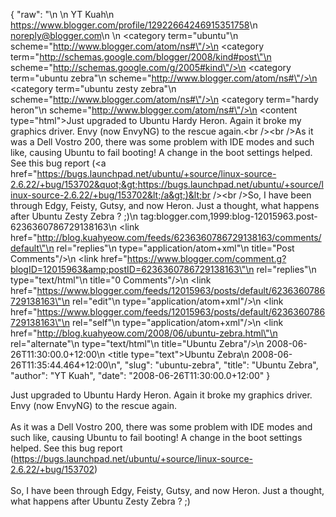{
  "raw": "<entry>\n  <author>\n    <name>YT Kuah</name>\n    <uri>https://www.blogger.com/profile/12922664246915351758</uri>\n    <email>noreply@blogger.com</email>\n  </author>\n  <category term=\"ubuntu\"\n    scheme=\"http://www.blogger.com/atom/ns#\"/>\n  <category term=\"http://schemas.google.com/blogger/2008/kind#post\"\n    scheme=\"http://schemas.google.com/g/2005#kind\"/>\n  <category term=\"ubuntu zebra\"\n    scheme=\"http://www.blogger.com/atom/ns#\"/>\n  <category term=\"ubuntu zesty zebra\"\n    scheme=\"http://www.blogger.com/atom/ns#\"/>\n  <category term=\"hardy heron\"\n    scheme=\"http://www.blogger.com/atom/ns#\"/>\n  <content type=\"html\">Just upgraded to Ubuntu Hardy Heron. Again it broke my graphics driver. Envy (now EnvyNG) to the rescue again.&lt;br /&gt;&lt;br /&gt;As it was a Dell Vostro 200, there was some problem with IDE modes and such like, causing Ubuntu to fail booting! A change in the boot settings helped. See this bug report (&lt;a href=&quot;https://bugs.launchpad.net/ubuntu/+source/linux-source-2.6.22/+bug/153702&quot;&gt;https://bugs.launchpad.net/ubuntu/+source/linux-source-2.6.22/+bug/153702&lt;/a&gt;)&lt;br /&gt;&lt;br /&gt;So, I have been through Edgy, Feisty, Gutsy, and now Heron. Just a thought, what happens after Ubuntu Zesty Zebra ? ;)</content>\n  <id>tag:blogger.com,1999:blog-12015963.post-6236360786729138163</id>\n  <link href=\"http://blog.kuahyeow.com/feeds/6236360786729138163/comments/default\"\n    rel=\"replies\"\n    type=\"application/atom+xml\"\n    title=\"Post Comments\"/>\n  <link href=\"https://www.blogger.com/comment.g?blogID=12015963&amp;postID=6236360786729138163\"\n    rel=\"replies\"\n    type=\"text/html\"\n    title=\"0 Comments\"/>\n  <link href=\"https://www.blogger.com/feeds/12015963/posts/default/6236360786729138163\"\n    rel=\"edit\"\n    type=\"application/atom+xml\"/>\n  <link href=\"https://www.blogger.com/feeds/12015963/posts/default/6236360786729138163\"\n    rel=\"self\"\n    type=\"application/atom+xml\"/>\n  <link href=\"http://blog.kuahyeow.com/2008/06/ubuntu-zebra.html\"\n    rel=\"alternate\"\n    type=\"text/html\"\n    title=\"Ubuntu Zebra\"/>\n  <published>2008-06-26T11:30:00.0+12:00</published>\n  <title type=\"text\">Ubuntu Zebra</title>\n  <updated>2008-06-26T11:35:44.464+12:00</updated>\n</entry>",
  "slug": "ubuntu-zebra",
  "title": "Ubuntu Zebra",
  "author": "YT Kuah",
  "date": "2008-06-26T11:30:00.0+12:00"
}

Just upgraded to Ubuntu Hardy Heron. Again it broke my graphics driver. Envy (now EnvyNG) to the rescue again.<br /><br />As it was a Dell Vostro 200, there was some problem with IDE modes and such like, causing Ubuntu to fail booting! A change in the boot settings helped. See this bug report (<a href="https://bugs.launchpad.net/ubuntu/+source/linux-source-2.6.22/+bug/153702">https://bugs.launchpad.net/ubuntu/+source/linux-source-2.6.22/+bug/153702</a>)<br /><br />So, I have been through Edgy, Feisty, Gutsy, and now Heron. Just a thought, what happens after Ubuntu Zesty Zebra ? ;)